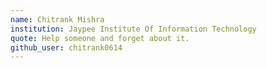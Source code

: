 ```yaml
---
name: Chitrank Mishra
institution: Jaypee Institute Of Information Technology
quote: Help someone and forget about it.  
github_user: chitrank0614
---
```

